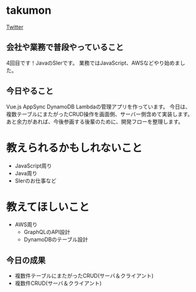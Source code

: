 # takumon

[Twitter](https://twitter.com/inouetakumon?lang=ja)

## 会社や業務で普段やっていること
 
4回目です！JavaのSIerです。
業務ではJavaScript、AWSなどやり始めました。

## 今日やること

Vue.js AppSync DynamoDB Lambdaの管理アプリを作っています。
今日は、複数テーブルにまたがったCRUD操作を画面側、サーバー側含めて実装します。
あと余力があれば、今後参画する後輩のために、開発フローを整理します。


# 教えられるかもしれないこと
* JavaScript周り
* Java周り
* SIerのお仕事など

# 教えてほしいこと
* AWS周り
  * GraphQLのAPI設計
  * DynamoDBのテーブル設計

## 今日の成果
* 複数件テーブルにまたがったCRUD(サーバ＆クライアント)
* 複数件CRUD(サーバ＆クライアント)
